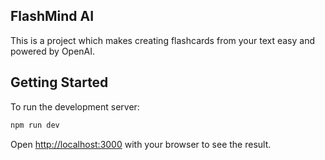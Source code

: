 ## FlashMind AI
This is a project which makes creating flashcards from your text easy and powered by OpenAI.

## Getting Started

To run the development server:

```bash
npm run dev
```

Open [http://localhost:3000](http://localhost:3000) with your browser to see the result.
